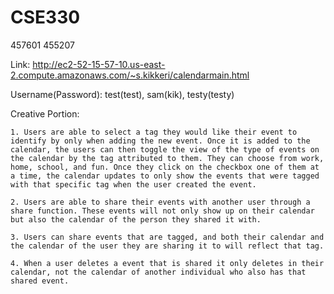 # CSE330
457601
455207

Link: http://ec2-52-15-57-10.us-east-2.compute.amazonaws.com/~s.kikkeri/calendarmain.html

Username(Password): test(test), sam(kik), testy(testy)

Creative Portion: 
    
    1. Users are able to select a tag they would like their event to identify by only when adding the new event. Once it is added to the calendar, the users can then toggle the view of the type of events on the calendar by the tag attributed to them. They can choose from work, home, school, and fun. Once they click on the checkbox one of them at a time, the calendar updates to only show the events that were tagged with that specific tag when the user created the event. 

    2. Users are able to share their events with another user through a share function. These events will not only show up on their calendar but also the calendar of the person they shared it with. 
    
    3. Users can share events that are tagged, and both their calendar and the calendar of the user they are sharing it to will reflect that tag. 
    
    4. When a user deletes a event that is shared it only deletes in their calendar, not the calendar of another individual who also has that shared event. 
